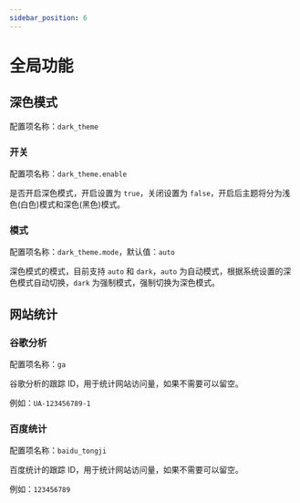 ```yaml
---
sidebar_position: 6
---
```


# 全局功能

## 深色模式

配置项名称：`dark_theme`

### 开关

配置项名称：`dark_theme.enable`

是否开启深色模式，开启设置为 `true`，关闭设置为 `false`，开启后主题将分为浅色(白色)模式和深色(黑色)模式。

### 模式

配置项名称：`dark_theme.mode`，默认值：`auto`

深色模式的模式，目前支持 `auto` 和 `dark`，`auto` 为自动模式，根据系统设置的深色模式自动切换，`dark` 为强制模式，强制切换为深色模式。

## 网站统计

### 谷歌分析

配置项名称：`ga`

谷歌分析的跟踪 ID，用于统计网站访问量，如果不需要可以留空。

例如：`UA-123456789-1`

### 百度统计

配置项名称：`baidu_tongji`

百度统计的跟踪 ID，用于统计网站访问量，如果不需要可以留空。

例如：`123456789`
